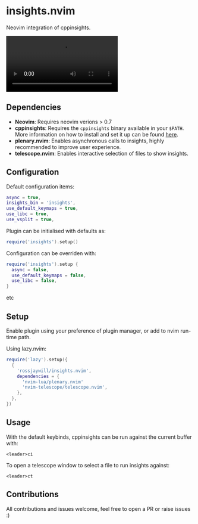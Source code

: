 # insights.nvim

Neovim integration of cppinsights.

![Preview](https://i.imgur.com/ICV0z0J.mp4)

## Dependencies

- **Neovim**: Requires neovim verions > 0.7
- **cppinsights**: Requires the `cppinsights` binary available in your `$PATH`. More information on how to install and set it up can be found [here](https://cppinsights.io/).
- **plenary.nvim**: Enables asynchronous calls to insights, highly recommended to improve user experience.
- **telescope.nvim**: Enables interactive selection of files to show insights.

## Configuration

Default configuration items:
```lua
async = true,
insights_bin = 'insights',
use_default_keymaps = true,
use_libc = true,
use_vsplit = true,
```

Plugin can be initialised with defaults as:
```lua
require('insights').setup()
```

Configuration can be overriden with:
```lua
require('insights').setup {
  async = false,
  use_default_keymaps = false,
  use_libc = false,
}
```
etc

## Setup

Enable plugin using your preference of plugin manager, or add to nvim run-time path.

Using lazy.nvim:
```lua
require('lazy').setup({
  {
    'rossjaywill/insights.nvim',
    dependencies = {
      'nvim-lua/plenary.nvim'
      'nvim-telescope/telescope.nvim',
    },
  },
})
```

## Usage

With the default keybinds, cppinsights can be run against the current buffer with:
```vim
<leader>ci
```

To open a telescope window to select a file to run insights against:
```vim
<leader>ct
```

## Contributions

All contributions and issues welcome, feel free to open a PR or raise issues :)
